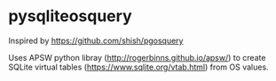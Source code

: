 pysqliteosquery
===============

Inspired by https://github.com/shish/pgosquery

Uses APSW python libray (http://rogerbinns.github.io/apsw/) to create SQLite virtual tables (https://www.sqlite.org/vtab.html) from OS values.


